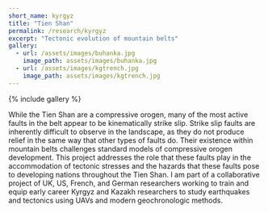 ```yaml
---
short_name: kyrgyz
title: "Tien Shan" 
permalink: /research/kyrgyz
excerpt: "Tectonic evolution of mountain belts"
gallery:
  - url: /assets/images/buhanka.jpg
    image_path: assets/images/buhanka.jpg 
  - url: /assets/images/kgtrench.jpg
    image_path: assets/images/kgtrench.jpg 
---
```


{% include gallery %}

While the Tien Shan are a compressive orogen, many of the most active faults in the belt appear to be kinematically strike slip. Strike slip faults are inherently difficult to observe in the landscape, as they do not produce relief in the same way that other types of faults do. Their existence within mountain belts challenges standard models of compressive orogen development. This project addresses the role that these faults play in the accommodation of tectonic stresses and the hazards that these faults pose to developing nations throughout the Tien Shan.  I am part of a collaborative project of UK, US, French, and German researchers working to train and equip early career Kyrgyz and Kazakh researchers to study earthquakes and tectonics using UAVs and modern geochronologic methods.

